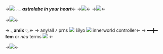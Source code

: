 ->![](https://mikejima.crd.co/assets/images/gallery62/5ed5c1db_original.png?v=16e7e82c) 𓂃 ***astrolabe in your heart***<-
->![](https://caterpie.crd.co/assets/images/gallery13/a6b9208a.png?v=8cec5808)<-
->![](https://i.pinimg.com/236x/4a/fa/00/4afa003dc409b3ed3e93f91db969902e.jpg)<-


->![](https://mikejima.crd.co/assets/images/gallery44/23c3575a_original.png?v=16e7e82c)<-

-> ◟ **amix** `♡`◞<-
-> any/all ﾉ prns ![](https://mikejima.crd.co/assets/images/shadow/c6386492_original.gif?v=16e7e82c) *18*yo ![](https://caterpie.crd.co/assets/images/gallery04/d587aaea.gif?v=8cec5808) innerworld controller<-
->  ━━╋━ **fem** or *neu* terms ![](https://caterpie.crd.co/assets/images/gallery04/8d4217de.gif?v=8cec5808) <-

->![](https://64.media.tumblr.com/43a0ca16f0d7a2bc1851008251c46d2e/0ec54706359ceab6-2a/s400x600/7debf070972bc15e25ae4a1c9226f0fde939401c.pnj)<-